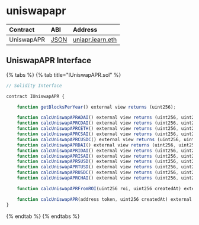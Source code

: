 # uniswapapr

| Contract   | ABI                                                                                      | Address                                                                                                  |
| :--------- | :--------------------------------------------------------------------------------------- | :------------------------------------------------------------------------------------------------------- |
| UniswapAPR | [JSON](https://github.com/yearn/uniswap-roi/blob/master/build/contracts/UniswapAPR.json) | [uniapr.iearn.eth](https://etherscan.io/address/0x4c70D89A4681b2151F56Dc2c3FD751aBb9CE3D95#readContract) |

## UniswapAPR Interface

{% tabs %}
{% tab title="IUniswapAPR.sol" %}

```javascript
// Solidity Interface

contract IUniswapAPR {

    function getBlocksPerYear() external view returns (uint256);

    function calcUniswapAPRADAI() external view returns (uint256, uint256);
    function calcUniswapAPRCDAI() external view returns (uint256, uint256);
    function calcUniswapAPRCETH() external view returns (uint256, uint256);
    function calcUniswapAPRCSAI() external view returns (uint256, uint256);
    function calcUniswapAPRCUSDC() external view returns (uint256, uint256);
    function calcUniswapAPRDAI() external view returns (uint256, uint256);
    function calcUniswapAPRIDAI() external view returns (uint256, uint256);
    function calcUniswapAPRISAI() external view returns (uint256, uint256);
    function calcUniswapAPRSUSD() external view returns (uint256, uint256);
    function calcUniswapAPRTUSD() external view returns (uint256, uint256);
    function calcUniswapAPRUSDC() external view returns (uint256, uint256);
    function calcUniswapAPRCHAI() external view returns (uint256, uint256);

    function calcUniswapAPRFromROI(uint256 roi, uint256 createdAt) external view returns (uint256);

    function calcUniswapAPR(address token, uint256 createdAt) external view returns (uint256);
}
```

{% endtab %}
{% endtabs %}
